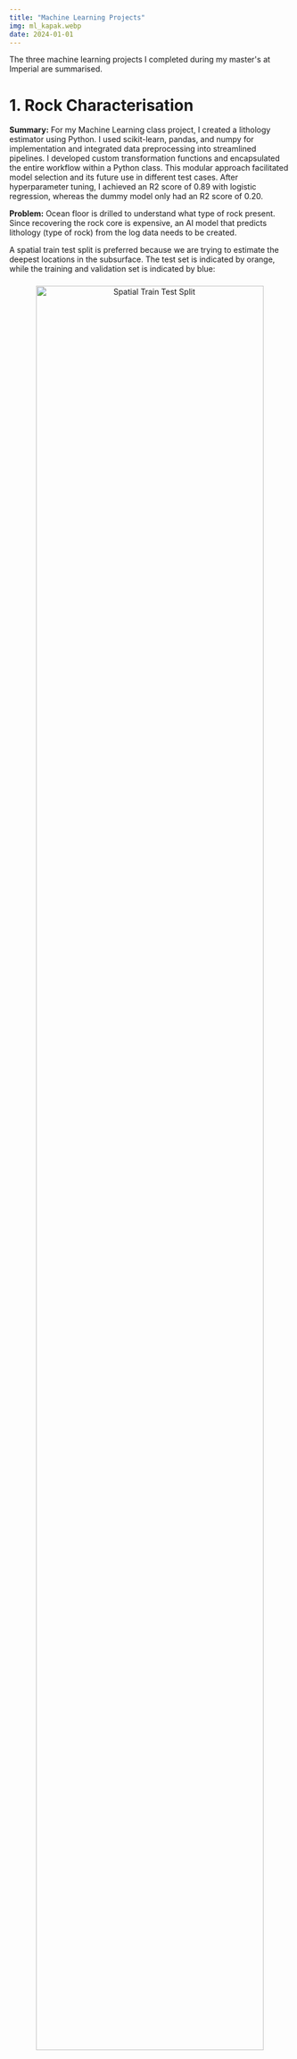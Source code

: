 ```yaml
---
title: "Machine Learning Projects"
img: ml_kapak.webp
date: 2024-01-01
---
```


The three machine learning projects I completed during my master's at Imperial are summarised.

# 1. Rock Characterisation

**Summary:** For my Machine Learning class project, I created a lithology estimator using Python. I used scikit-learn, pandas, and numpy for implementation and integrated data preprocessing into streamlined pipelines. I developed custom transformation functions and encapsulated the entire workflow within a Python class. This modular approach facilitated model selection and its future use in different test cases. After hyperparameter tuning, I achieved an R2 score of 0.89 with logistic regression, whereas the dummy model only had an R2 score of 0.20.

**Problem:** Ocean floor is drilled to understand what type of rock present. Since recovering the rock core is expensive, an AI model that predicts lithology (type of rock) from the log data needs to be created.

A spatial train test split is preferred because we are trying to estimate the deepest locations in the subsurface. The test set is indicated by orange, while the training and validation set is indicated by blue:

<center>
  <img src="/images/le_split.png" alt="Spatial Train Test Split" style="width:90%; border-radius:5px; margin-top: 8px; margin-bottom: 8px;">
</center>

Exploratory data analysis is carried out for feature selection. In the end, I continued with the following features, including depth `DEPTH_WMSF`, total gamma ray `HCGR`, uranium `HURA`, and munsel color:

<center>
  <img src="/images/le_corr.png" alt="Feature Correlation" style="width:90%; border-radius:5px; margin-top: 8px; margin-bottom: 8px;">
</center>

Each feature requires different preprocessing steps, such as encoding and scaling, based on its properties, such as being categorical or having a skewed distribution. These preprocessing steps are encapsulated in pipelines shown below:

<center>
  <img src="/images/le_pipeline.png" alt="Pipelines" style="width:90%; border-radius:5px; margin-top: 8px; margin-bottom: 8px;">
</center>
<br>

# 2. Medical Image Generation

I did this as an individual project as part of my Deep Learning class using PyTorch. Medical datasets are often limited due to the rarity of certain conditions or privacy concerns. Thus, I designed a Variational Autoencoder (VAE) to generate synthetic x-ray images of hands using a dataset of 8000 X-ray scans.

I specifically chose to use a VAE because of its explainability and specific nice features, such as the **reparametrization trick** and customizing the loss function with **Kullback-Leibler (KL) Divergence**.

<center>
  <img src="/images/vae_arch.png" alt="VAE Architecture" style="width:100%; border-radius:5px; margin-top: 8px; margin-bottom: 8px;">
</center>

The 32x32 grayscale hand images are compressed into a two-dimensional latent space. The values in this space are treated as statistical parameters of a Gaussian distribution. New values are generated by randomly sampling from these distributions and then inputted into the decoder to create a new image. This random sampling acts as a regulariser and helps prevent overfitting.

Because we need to take the derivative of each step during backpropagation, and sampling from a distribution is not differentiable, we apply the **reparametrization trick** as follows:

1. $\epsilon$ *is sampled from* $N(0,1)$
2. $z = \mu + \sigma \epsilon$
3. $\frac{dz}{d\mu}, \frac{dz}{d\sigma}$ is possible

The loss function of a VAE consists of the sum of two components: the **reconstruction loss** and the **KL divergence**. The KL divergence measures the similarity between two distributions. In our case, it is the difference between the latent space distribution and the Gaussian distribution. This helps us create a more uniform and smooth latent space, with values centered around 0.

<center>
  <img src="/images/vae_kl.png" alt="VAE KL Divergence" style="width:80%; border-radius:5px; margin-top: 8px; margin-bottom: 8px;">
</center>

Model is trained with 8000 hand images. The evolution of the Reconstruction Loss and KL Divergence Loss during the training process can be found below:

<center>
  <img src="/images/vae_loss.png" alt="VAE Loss" style="width:90%; border-radius:5px; margin-top: 8px; margin-bottom: 8px;">
</center>

A grid of randomly generated hand images can be found below:

<center>
  <img src="/images/vae_hand.png" alt="VAE Generated Hand Images" style="width:40%; border-radius:5px; margin-top: 8px; margin-bottom: 8px;">
</center>
<br>


# 3. Storm Prediction

This was a group project with 6 students. I was responsible for leading the team, creating common data handling classes and packaging them, managing the project and version control of team members' contributions on GitHub, creating the image generation LSTM architecture based on differences of consecutive images, and integrating three different machine learning models to predict future wind speeds.

The first model was developed by my team mates which estimated the maximum wind speed of a storm at a specific time by analyzing a snapshot satellite image of the storm. Since storms have specific shapes when they gain speed, it was possible for a CNN to understand the wind speed from patterns in the images.

<center>
  <img src="/images/ws_speed.png" alt="Min Max Speeds" style="width:95%; border-radius:5px; margin-top: 8px; margin-bottom: 8px;">
</center>

The second model was developed by me. It is a convolutional LSTM that learns the differences between consecutive images. First, the high-dimensional input is reduced to a size that the LSTM can handle. The last hidden state, which contains information about the entire sequence, is then fed into a linear layer where it is shaped into our desired output format. The architecture can be seen below:

<center>
  <img src="/images/ws_arch.png" alt="Convolution LSTM Architecture" style="width:80%; border-radius:5px; margin-top: 8px; margin-bottom: 8px;">
</center>

Our objective was to capture the turning motion in consecutive images, a goal we successfully achieved, as demonstrated in the GIF below. Notably, the last three images in the GIF, which are brighter, were created by our model. You may observe some overall noise and increased brightness in the generated images, which could be reduced through post-processing in a future study.

<center>
  <img src="/images/ws_generation.gif" alt="Generated Storm GIF" style="width:50%; border-radius:5px; margin-top: 8px; margin-bottom: 8px;">
</center>

The last model is a direct LSTM forecast that uses only the time series wind speed data not the images. Data from 30 different real-world storms are used to train this LSTM model.

<center>
  <img src="/images/ws_plot.png" alt="Wind Speed Prediction" style="width:60%; border-radius:5px; margin-top: 8px; margin-bottom: 8px;">
</center>
<br>
